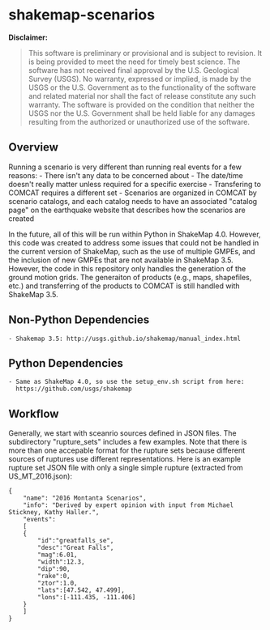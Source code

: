 # shakemap-scenarios

**Disclaimer:**

>This software is preliminary or provisional and is subject to revision. It is 
being provided to meet the need for timely best science. The software has not 
received final approval by the U.S. Geological Survey (USGS). No warranty, 
expressed or implied, is made by the USGS or the U.S. Government as to the 
functionality of the software and related material nor shall the fact of release 
constitute any such warranty. The software is provided on the condition that 
neither the USGS nor the U.S. Government shall be held liable for any damages 
resulting from the authorized or unauthorized use of the software.

## Overview

Running a scenario is very different than running real events for a few reasons:
    - There isn't any data to be concerned about
    - The date/time doesn't really matter unless required for a specific exercise
    - Transfering to COMCAT requires a different set
    - Scenarios are organized in COMCAT by scenario catalogs, and each catalog
      needs to have an associated "catalog page" on the earthquake website that
      describes how the scenarios are created

In the future, all of this will be run within Python in ShakeMap 4.0. However,
this code was created to address some issues that could not be handled in the
current version of ShakeMap, such as the use of multiple GMPEs, and the inclusion
of new GMPEs that are not available in ShakeMap 3.5. However, the code in this
repository only handles the generation of the ground motion grids. The generaiton
of products (e.g., maps, shapefiles, etc.) and transferring of the products to
COMCAT is still handled with ShakeMap 3.5.

## Non-Python Dependencies

    - Shakemap 3.5: http://usgs.github.io/shakemap/manual_index.html

## Python Dependencies

    - Same as ShakeMap 4.0, so use the setup_env.sh script from here:
      https://github.com/usgs/shakemap

## Workflow

Generally, we start with sceanrio sources defined in JSON files. The subdirectory
"rupture_sets" includes a few examples. Note that there is more than one accepable
format for the rupture sets because different sources of ruptures use different
representations. Here is an example rupture set JSON file with only a single simple
rupture (extracted from US_MT_2016.json):
```
{
    "name": "2016 Montanta Scenarios",
    "info": "Derived by expert opinion with input from Michael Stickney, Kathy Haller.",
    "events":
    [
	{
	    "id":"greatfalls_se",
	    "desc":"Great Falls",
	    "mag":6.01,
	    "width":12.3,
	    "dip":90,
	    "rake":0,
	    "ztor":1.0,
	    "lats":[47.542, 47.499],
	    "lons":[-111.435, -111.406]
	}
    ]
}
```

